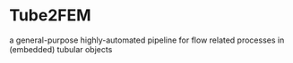 # Tube2FEM
a general-purpose highly-automated pipeline for flow related processes in (embedded) tubular objects
